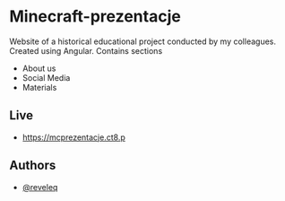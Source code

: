 
# Minecraft-prezentacje

Website of a historical educational project conducted by my colleagues. Created using Angular. Contains sections
- About us
- Social Media
- Materials

## Live

- https://mcprezentacje.ct8.p


## Authors

- [@reveleq](https://github.com/Reveleq)

